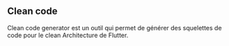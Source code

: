 ## Clean code

Clean code generator est un outil qui permet de générer des squelettes de code pour le clean Architecture de Flutter.
